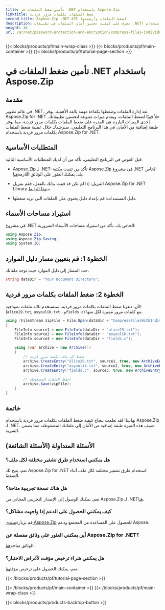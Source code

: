 ```yaml
---
title: تأمين ضغط الملفات في .NET باستخدام Aspose.Zip
linktitle: ضغط الملفات بكلمات مرور فردية
second_title: Aspose.Zip .NET API لضغط الملفات وأرشفتها
description: تعرف على كيفية تحسين أمان الملفات في تطبيقات .NET! اتبع دليلنا خطوة بخطوة حول ضغط الملفات بكلمات مرور فردية باستخدام Aspose.Zip لـ .NET.
weight: 16
url: /ar/net/password-protection-and-encryption/compress-files-individual-passwords/
---
```


{{< blocks/products/pf/main-wrap-class >}}
{{< blocks/products/pf/main-container >}}
{{< blocks/products/pf/tutorial-page-section >}}

# تأمين ضغط الملفات في .NET باستخدام Aspose.Zip


## مقدمة

في عالم تطوير .NET، تعد إدارة الملفات وضغطها بكفاءة مهمة بالغة الأهمية. يوفر Aspose.Zip for .NET حلاً قويًا لضغط الملفات، ويقدم ميزات متنوعة لتحسين تطبيقاتك. إحدى الميزات البارزة هي القدرة على ضغط الملفات بكلمات مرور فردية، مما يوفر طبقة إضافية من الأمان. في هذا البرنامج التعليمي، سنرشدك خلال عملية ضغط الملفات بكلمات مرور فردية باستخدام Aspose.Zip for .NET.

## المتطلبات الأساسية

قبل الغوص في البرنامج التعليمي، تأكد من أن لديك المتطلبات الأساسية التالية:

-  Aspose.Zip لـ .NET: تأكد من تثبيت مكتبة Aspose.Zip في مشروع .NET الخاص بك. يمكنك العثور على الوثائق اللازمة[هنا](https://reference.aspose.com/zip/net/).

-  التنزيل: إذا لم تكن قد قمت بذلك بالفعل، فقم بتنزيل Aspose.Zip for .NET Library من[هذا الرابط](https://releases.aspose.com/zip/net/).

- دليل المستندات: قم بإعداد دليل يحتوي على الملفات التي تريد ضغطها.

## استيراد مساحات الأسماء

في مشروع .NET الخاص بك، تأكد من استيراد مساحات الأسماء الضرورية:

```csharp
using Aspose.Zip;
using Aspose.Zip.Saving;
using System.IO;
```

## الخطوة 1: قم بتعيين مسار دليل الموارد

حدد المسار إلى دليل الموارد حيث توجد ملفاتك.

```csharp
string dataDir = "Your Document Directory";
```

## الخطوة 2: ضغط الملفات بكلمات مرور فردية

الآن، دعونا ضغط الملفات بكلمات مرور فردية. سنستخدم ثلاثة ملفات نموذجية (`alice29.txt`, `asyoulik.txt` ، و`fields.c`) مع كلمات مرور مميزة لكل منها.

```csharp
using (FileStream zipFile = File.Open(dataDir + "CompressFilesWithIndividualPasswords_out.zip", FileMode.Create))
{
    FileInfo source1 = new FileInfo(dataDir + "alice29.txt");
    FileInfo source2 = new FileInfo(dataDir + "asyoulik.txt");
    FileInfo source3 = new FileInfo(dataDir + "fields.c");

    using (var archive = new Archive())
    {
        // ضغط كل ملف بكلمة مرور فردية
        archive.CreateEntry("alice29.txt", source1, true, new ArchiveEntrySettings(new DeflateCompressionSettings(), new TraditionalEncryptionSettings("pass1")));
        archive.CreateEntry("asyoulik.txt", source2, true, new ArchiveEntrySettings(new DeflateCompressionSettings(), new AesEcryptionSettings("pass2", EncryptionMethod.AES128)));
        archive.CreateEntry("fields.c", source3, true, new ArchiveEntrySettings(new DeflateCompressionSettings(), new AesEcryptionSettings("pass3", EncryptionMethod.AES256)));
        
        // احفظ الملفات المضغوطة
        archive.Save(zipFile);
    }
}
```

## خاتمة

تهانينا! لقد تعلمت بنجاح كيفية ضغط الملفات بكلمات مرور فردية باستخدام Aspose.Zip لـ .NET. تضيف هذه الميزة طبقة إضافية من الأمان إلى ملفاتك المضغوطة، مما يضمن السرية.

## الأسئلة المتداولة (الأسئلة الشائعة)

### هل يمكنني استخدام طرق تشفير مختلفة لكل ملف؟
نعم، يتيح لك Aspose.Zip for .NET استخدام طرق تشفير مختلفة لكل ملف أثناء الضغط.

### هل هناك نسخة تجريبية متاحة؟
 نعم، يمكنك الوصول إلى الإصدار التجريبي المجاني من Aspose.Zip لـ .NET[هنا](https://releases.aspose.com/).

### كيف يمكنني الحصول على الدعم إذا واجهت مشاكل؟
 قم بزيارة[منتدى Aspose.Zip](https://forum.aspose.com/c/zip/37) للحصول على المساعدة من المجتمع ودعم Aspose.

### أين يمكنني العثور على وثائق مفصلة عن Aspose.Zip for .NET؟
 الوثائق متاحة[هنا](https://reference.aspose.com/zip/net/).

### هل يمكنني شراء ترخيص مؤقت لأغراض الاختبار؟
 نعم، يمكنك الحصول على ترخيص مؤقت[هنا](https://purchase.aspose.com/temporary-license/).

{{< /blocks/products/pf/tutorial-page-section >}}

{{< /blocks/products/pf/main-container >}}
{{< /blocks/products/pf/main-wrap-class >}}

{{< blocks/products/products-backtop-button >}}
